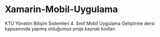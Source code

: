 # Xamarin-Mobil-Uygulama
KTÜ Yönetim Bilişim Sistemleri 4. Sınıf Mobil Uygulama Geliştirme dersi kapsamında yapmış olduğumuz proje kaynak kodları
